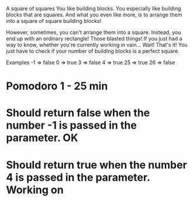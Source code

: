 A square of squares
You like building blocks. You especially like building blocks that are squares. And what you even like more, is to arrange them into a square of square building blocks!

However, sometimes, you can't arrange them into a square. Instead, you end up with an ordinary rectangle! Those blasted things! If you just had a way to know, whether you're currently working in vain… Wait! That's it! You just have to check if your number of building blocks is a perfect square.

Examples
-1  =>  false
 0  =>  true
 3  =>  false
 4  =>  true
25  =>  true
26  =>  false

# Pomodoro 1 - 25 min
# Should return false when the number -1 is passed in the parameter. OK

# Should return true when the number 4 is passed in the parameter. Working on